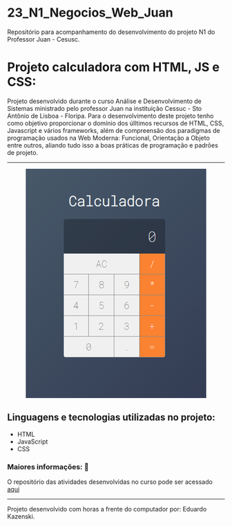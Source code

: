 # 23_N1_Negocios_Web_Juan
Repositório para acompanhamento do desenvolvimento do projeto N1 do Professor Juan - Cesusc.


# Projeto calculadora com HTML, JS e CSS:

Projeto desenvolvido durante o curso Análise e Desenvolvimento de Sistemas ministrado pelo professor Juan na instituição Cessuc - Sto Antônio de Lisboa - Floripa. Para o desenvolvimento deste projeto tenho como objetivo proporcionar o domínio dos úlltimos recursos de HTML, CSS, Javascript e vários frameworks, além de compreensão dos paradigmas de programação usados na Web Moderna: Funcional, Orientação a Objeto entre outros, aliando tudo isso a boas práticas de programação e padrões de projeto.

<hr>
<p align="center">
  <img src="https://github.com/ChristopherHauschild/projeto-calculadora-vueJS/blob/master/calculator.PNG"/>
</p>

## Linguagens e tecnologias utilizadas no projeto:

<ul>
  <li>HTML</li>
  <li>JavaScript</li>
  <li>CSS</li>
</ul>


### Maiores informações: :pencil:

O repositório das atividades desenvolvidas no curso pode ser acessado <a href="https://github.com/ChristopherHauschild/curso-web-moderno-cod3r">aqui</a>

<hr>

Projeto desenvolvido com horas a frente do computador por: Eduardo Kazenski.
